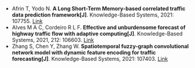 * Afrin T, Yodo N. <b>A Long Short-Term Memory-based correlated traffic data prediction framework[J]</b>. Knowledge-Based Systems, 2021: 107755. [Link](https://www.sciencedirect.com/science/article/pii/S0950705121009825)
* Alves M A C, Cordeiro R L F. <b>Effective and unburdensome forecast of highway traffic flow with adaptive computing[J]</b>. Knowledge-Based Systems, 2021, 212: 106603. [Link](https://www.sciencedirect.com/science/article/pii/S0950705120307322)
* Zhang S, Chen Y, Zhang W. <b>Spatiotemporal fuzzy-graph convolutional network model with dynamic feature encoding for traffic forecasting[J]</b>. Knowledge-Based Systems, 2021: 107403. [Link](https://www.sciencedirect.com/science/article/pii/S0950705121006651)
